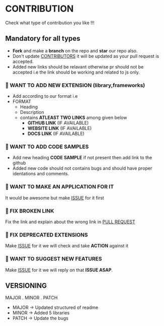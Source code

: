 # CONTRIBUTION

Check what type of contribution you like !!!

## Mandatory for all types

* **Fork** and make a **branch** on the repo and **star** our repo also.
* Don't update [CONTRIBUTORS](CONTRIBUTORS.md) it will be updated as your pull request is accepted.
* Added new links should be relavant otherwise pr should not be accepted i.e the link should be working and related to js only.

### :rocket: WANT TO ADD NEW EXTENSION (library,frameworks)

* Add according to our format i.e
* FORMAT
  * Heading
  * Description
  * contains **ATLEAST TWO LINKS** among given below
    * **GITHUB LINK** (IF AVAILABLE)
    * **WEBSITE LINK** (IF AVAILABLE)
    * **DOCS LINK** (IF AVAILABLE)

### :rocket: WANT TO ADD CODE SAMPLES

* Add new heading **CODE SAMPLE** if not present then add link to the github
* Added new code should not contains bugs and should have proper identations and comments.

### :rocket: WANT TO MAKE AN APPLICATION FOR IT

It would be awesome but make [ISSUE](https://github.com/TechOUs/Treasure-js/issues) for it first

### :rocket: FIX BROKEN LINK

Fix the link and explain about the wrong link in [PULL REQUEST](https://github.com/TechOUs/Treasure-js/pulls)

### :rocket: FIX DEPRECATED EXTENSIONS

Make [ISSUE](https://github.com/TechOUs/Treasure-js/issues) for it we will check and take **ACTION** against it

### :rocket: WANT TO SUGGEST NEW FEATURES

Make [ISSUE](https://github.com/TechOUs/Treasure-js/issues) for it we will reply on that **ISSUE ASAP**.

## VERSIONING

MAJOR . MINOR . PATCH

* MAJOR -> Updated structured of readme
* MINOR -> Added 5 libraries
* PATCH -> Update the bugs